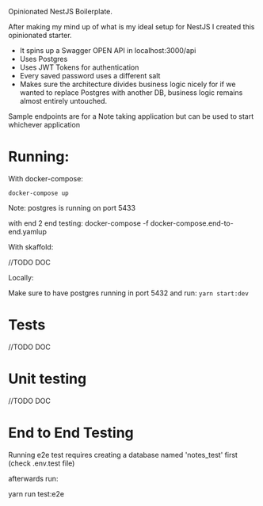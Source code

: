 Opinionated NestJS Boilerplate.

After making my mind up of what is my ideal setup for NestJS I created this opinionated starter.

- It spins up a Swagger OPEN API in localhost:3000/api
- Uses Postgres
- Uses JWT Tokens for authentication
- Every saved password uses a different salt
- Makes sure the architecture divides business logic nicely for if we wanted to replace Postgres with another DB, business logic remains almost entirely untouched.

Sample endpoints are for a Note taking application but can be used to start whichever application

# Running:

With docker-compose:

`docker-compose up`

Note: postgres is running on port 5433

with end 2 end testing: docker-compose -f docker-compose.end-to-end.yamlup

With skaffold:

//TODO DOC

Locally:

Make sure to have postgres running in port 5432 and run: `yarn start:dev`

# Tests

//TODO DOC

# Unit testing

//TODO DOC

# End to End Testing

Running e2e test requires creating a database named 'notes_test' first (check .env.test file)

afterwards run:

yarn run test:e2e
